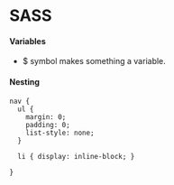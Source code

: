 # SASS

#### Variables

+ $ symbol makes something a variable.

#### Nesting

    nav {
      ul {
        margin: 0;
        padding: 0;
        list-style: none;
      }

      li { display: inline-block; }
      
    }


